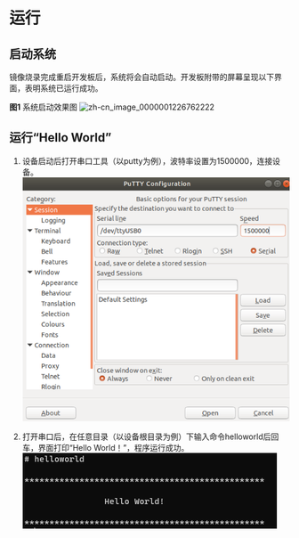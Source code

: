 # 运行


## 启动系统

镜像烧录完成重启开发板后，系统将会自动启动。开发板附带的屏幕呈现以下界面，表明系统已运行成功。

  **图1** 系统启动效果图
  ![zh-cn_image_0000001226762222](figures/zh-cn_image_0000001226762222.jpg)


## 运行“Hello World”

1. 设备启动后打开串口工具（以putty为例），波特率设置为1500000，连接设备。
   ![zh-cn_image_0000001226602250](figures/zh-cn_image_0000001226602250.png)

2. 打开串口后，在任意目录（以设备根目录为例）下输入命令helloworld后回车，界面打印“Hello World！”，程序运行成功。
   ![zh-cn_image_0000001226922154](figures/zh-cn_image_0000001226922154.png)
